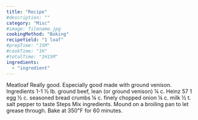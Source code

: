 ```yaml
---
title: "Recipe"
#description: ""
category: "Misc"
#image: filename.jpg
cookingMethod: "Baking"
recipeYield: "1 loaf"
#prepTime: "15M"
#cookTime: "1H"
#totalTime: "1H15M"
ingredients:
  - "ingredient"
---
```


Meatloaf
Really good. Especially good made with ground venison.
Ingredients
1-1 ½ lb. ground beef, lean (or ground venison)
¼ c. Heinz 57
1 egg
½ c. seasoned bread crumbs
¼ c. finely chopped onion
¼ c. milk
½ t. salt
pepper to taste
Steps
Mix ingredients. Mound on a broiling pan to let grease through.
Bake at 350℉ for 60 minutes.
